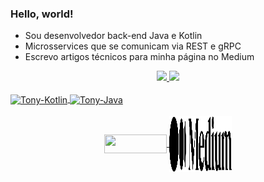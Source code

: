 ### Hello, world!

- Sou desenvolvedor back-end Java e Kotlin
- Microsservices que se comunicam via REST e gRPC
- Escrevo artigos técnicos para minha página no Medium
<div align="center">
  <a href="https://github.com/tonyals">
  <img height="180em" src="https://github-readme-stats.vercel.app/api/top-langs/?username=tonyals&layout=compact&langs_count=7&theme=dracula"/>
  <img height="180em" src="https://github-readme-stats.vercel.app/api?username=tonyals&show_icons=true&theme=dracula&include_all_commits=true&count_private=true"/>
</div>
  
<div style="display: inline_block"><br>
  <img align="center" alt="Tony-Kotlin" height="30" width="40" src="https://cdn.jsdelivr.net/gh/devicons/devicon/icons/kotlin/kotlin-original.svg">
  <img align="center" alt="Tony-Java" height="30" width="40" src="https://cdn.jsdelivr.net/gh/devicons/devicon/icons/java/java-original.svg">
</div>
 
<div align="center"><br>
  <a href="https://www.linkedin.com/in/tonyluzsilva" target="_blank">
    <img height="30" width="100" align="center" src="https://img.shields.io/badge/-LinkedIn-%230077B5?style=for-the-badge&logo=linkedin&logoColor=white" target="_blank">
  </a>
  <a href="https://tonyaugusto.medium.com/" target="_blank"><img align="center" src="https://github.com/TonyALS/tonyals/blob/main/Medium-Logo-Black-RGB.svg" height="90" width="100" target="_blank">
  </a>
</div>
